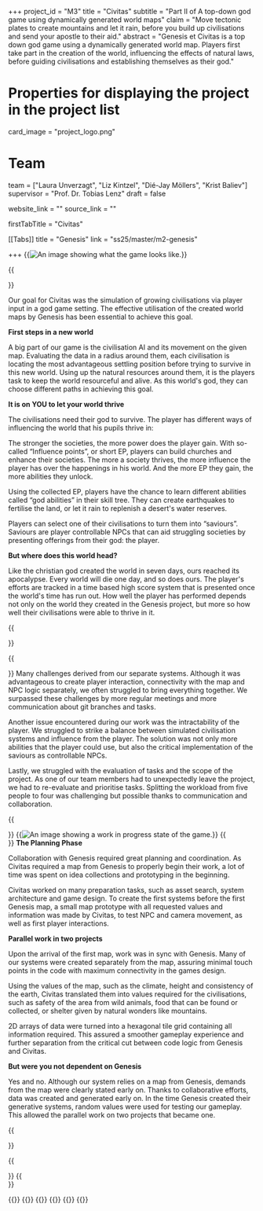 +++
project_id = "M3"
title = "Civitas"
subtitle = "Part II of A top-down god game using dynamically generated world maps"
claim = "Move tectonic plates to create mountains and let it rain, before you build up civilisations and send your apostle to their aid."
abstract = "Genesis et Civitas is a top down god game using a dynamically generated world map. Players first take part in the creation of the world, influencing the effects of natural laws, before guiding civilisations and establishing themselves as their god."


# Properties for displaying the project in the project list
card_image = "project_logo.png"

# Team
team = ["Laura Unverzagt", "Liz Kintzel", "Dié-Jay Möllers", "Krist Baliev"]
supervisor = "Prof. Dr. Tobias Lenz"
draft = false

website_link = ""
source_link = ""

firstTabTitle = "Civitas"


[[Tabs]]
title = "Genesis"
link = "ss25/master/m2-genesis"

+++
{{<image src="civ_ui_img.jpg" alt="An image showing what the game looks like." caption= "A WIP image of the game's UI.">}}

{{<section title="Goals and Achievements">}}

 Our goal for Civitas was the simulation of growing civilisations via player input in a god game setting. The effective utilisation of the created world maps by Genesis has been essential to achieve this goal.

 **First steps in a new world**

 A big part of our game is the civilisation AI and its movement on the given map. Evaluating the data in a radius around them, each civilisation is locating the most advantageous settling position before trying to survive in this new world. Using up the natural resources around them, it is the players task to keep the world resourceful and alive. As this world's god, they can choose different paths in achieving this goal.

 **It is on YOU to let your world thrive**

 The civilisations need their god to survive. The player has different ways of influencing the world that his pupils thrive in:

 The stronger the societies, the more power does the player gain. With so-called “Influence points”, or short EP, players can build churches and enhance their societies. The more a society thrives, the more influence the player has over the happenings in his world. And the more EP they gain, the more abilities they unlock.

 Using the collected EP, players have the chance to learn different abilities called “god abilities” in their skill tree. They can create earthquakes to fertilise the land, or let it rain to replenish a desert's water reserves. 
 
 Players can select one of their civilisations to turn them into “saviours”. Saviours are player controllable NPCs that can aid struggling societies by presenting offerings from their god: the player.

 **But where does this world head?**

 Like the christian god created the world in seven days, ours reached its apocalypse. Every world will die one day, and so does ours. The player's efforts are tracked in a time based high score system that is presented once the world's time has run out. How well the player has performed depends not only on the world they created in the Genesis project, but more so how well their civilisations were able to thrive in it.

{{</section>}}



{{<section title="Challenges">}}
 Many challenges derived from our separate systems. Although it was advantageous to create player interaction, connectivity with the map and NPC logic separately, we often struggled to bring everything together. We surpassed these challenges by more regular meetings and more communication about git branches and tasks.

 Another issue encountered during our work was the intractability of the player. We struggled to strike a balance between simulated civilisation systems and influence from the player. The solution was not only more abilities that the player could use, but also the critical implementation of the saviours as controllable NPCs.  
 
 Lastly, we struggled with the evaluation of tasks and the scope of the project. As one of our team members had to unexpectedly leave the project, we had to re-evaluate and prioritise tasks. Splitting the workload from five people to four was challenging but possible thanks to communication and collaboration.


{{</section>}}
{{<image src="civ_img.jpg" alt="An image showing a work in progress state of the game." caption= "A WIP screenshot of the civilisations.">}}
{{<section title="Process">}}
 **The Planning Phase**

 Collaboration with Genesis required great planning and coordination. As Civitas required a map from Genesis to properly begin their work, a lot of time was spent on idea collections and prototyping in the beginning.

 Civitas worked on many preparation tasks, such as asset search, system architecture and game design. To create the first systems before the first Genesis map, a small map prototype with all requested values and information was made by Civitas, to test NPC and camera movement, as well as first player interactions.

 **Parallel work in two projects**

 Upon the arrival of the first map, work was in sync with Genesis. Many of our systems were created separately from the map, assuring minimal touch points in the code with maximum connectivity in the games design.

 Using the values of the map, such as the climate, height and consistency of the earth, Civitas translated them into values required for the civilisations, such as safety of the area from wild animals, food that can be found or collected, or shelter given by natural wonders like mountains.

 2D arrays of data were turned into a hexagonal tile grid containing all information required. This assured a smoother gameplay experience and further separation from the critical cut between code logic from Genesis and Civitas.

 **But were you not dependent on Genesis**

 Yes and no. Although our system relies on a map from Genesis, demands from the map were clearly stated early on. Thanks to collaborative efforts, data was created and generated early on. In the time Genesis created their generative systems, random values were used for testing our gameplay. This allowed the parallel work on two projects that became one.


{{</section>}}



{{<section title="The Team">}}
{{</section>}}

{{<gallery>}}
{{<team-member image="laura_img.jpg" name="Laura Unverzagt">}}
{{<team-member image="liz_img.jpg" name="Liz Kintzel">}}
{{<team-member image="dj_img.jpg" name="Dié-Jay Möllers">}}
{{<team-member image="krist_img.jpg" name="Krist Baliev">}}
{{</gallery>}}

